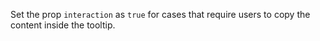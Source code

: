 Set the prop `interaction` as `true` for cases that require users to copy the content inside the tooltip.
